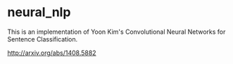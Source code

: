 # neural_nlp

This is an implementation of Yoon Kim's Convolutional Neural Networks for Sentence Classification.

http://arxiv.org/abs/1408.5882

